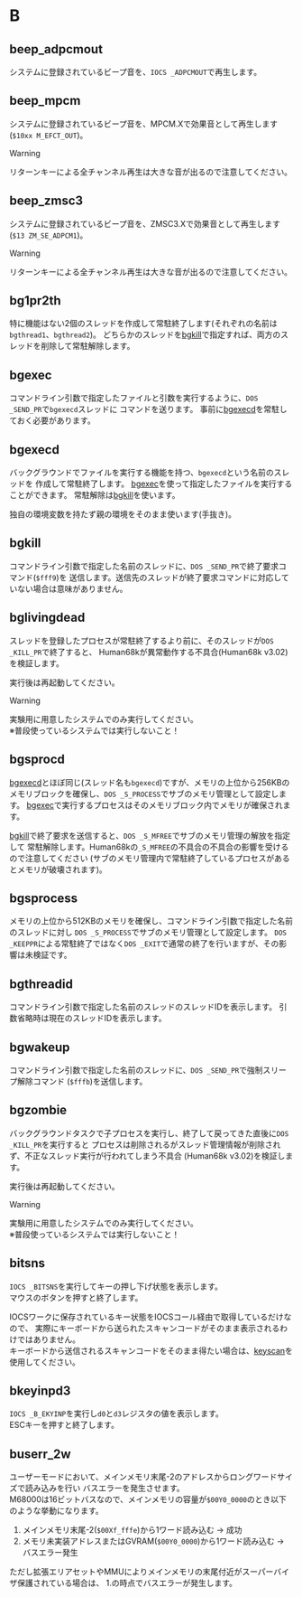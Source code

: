 # B

## beep_adpcmout
システムに登録されているビープ音を、`IOCS _ADPCMOUT`で再生します。


## beep_mpcm
システムに登録されているビープ音を、MPCM.Xで効果音として再生します(`$10xx M_EFCT_OUT`)。

> [!WARNING]
> リターンキーによる全チャンネル再生は大きな音が出るので注意してください。


## beep_zmsc3
システムに登録されているビープ音を、ZMSC3.Xで効果音として再生します(`$13 ZM_SE_ADPCM1`)。

> [!WARNING]
> リターンキーによる全チャンネル再生は大きな音が出るので注意してください。


## bg1pr2th
特に機能はない2個のスレッドを作成して常駐終了します(それぞれの名前は`bgthread1`、`bgthread2`)。
どちらかのスレッドを[bgkill](#bgkill)で指定すれば、両方のスレッドを削除して常駐解除します。


## bgexec
コマンドライン引数で指定したファイルと引数を実行するように、`DOS _SEND_PR`で`bgexecd`スレッドに
コマンドを送ります。
事前に[bgexecd](#bgexecd)を常駐しておく必要があります。


## bgexecd
バックグラウンドでファイルを実行する機能を持つ、`bgexecd`という名前のスレッドを
作成して常駐終了します。
[bgexec](#bgexec)を使って指定したファイルを実行することができます。
常駐解除は[bgkill](#bgkill)を使います。

独自の環境変数を持たず親の環境をそのまま使います(手抜き)。


## bgkill
コマンドライン引数で指定した名前のスレッドに、`DOS _SEND_PR`で終了要求コマンド(`$fff9`)を
送信します。送信先のスレッドが終了要求コマンドに対応していない場合は意味がありません。


## bglivingdead
スレッドを登録したプロセスが常駐終了するより前に、そのスレッドが`DOS _KILL_PR`で終了すると、
Human68kが異常動作する不具合(Human68k v3.02)を検証します。

実行後は再起動してください。

> [!WARNING]
> 実験用に用意したシステムでのみ実行してください。  
> ※普段使っているシステムでは実行しないこと！


## bgsprocd
[bgexecd](#bgexecd)とほぼ同じ(スレッド名も`bgexecd`)ですが、メモリの上位から256KBの
メモリブロックを確保し、`DOS _S_PROCESS`でサブのメモリ管理として設定します。
[bgexec](#bgexec)で実行するプロセスはそのメモリブロック内でメモリが確保されます。

[bgkill](#bgkill)で終了要求を送信すると、`DOS _S_MFREE`でサブのメモリ管理の解放を指定して
常駐解除します。Human68kの`_S_MFREE`の不具合の不具合の影響を受けるので注意してください
(サブのメモリ管理内で常駐終了しているプロセスがあるとメモリが破壊されます)。


## bgsprocess
メモリの上位から512KBのメモリを確保し、コマンドライン引数で指定した名前のスレッドに対し
`DOS _S_PROCESS`でサブのメモリ管理として設定します。
`DOS _KEEPPR`による常駐終了ではなく`DOS _EXIT`で通常の終了を行いますが、その影響は未検証です。


## bgthreadid
コマンドライン引数で指定した名前のスレッドのスレッドIDを表示します。
引数省略時は現在のスレッドIDを表示します。


## bgwakeup
コマンドライン引数で指定した名前のスレッドに、`DOS _SEND_PR`で強制スリープ解除コマンド
(`$fffb`)を送信します。


## bgzombie
バックグラウンドタスクで子プロセスを実行し、終了して戻ってきた直後に`DOS _KILL_PR`を実行すると
プロセスは削除されるがスレッド管理情報が削除されず、不正なスレッド実行が行われてしまう不具合
(Human68k v3.02)を検証します。  

実行後は再起動してください。

> [!WARNING]
> 実験用に用意したシステムでのみ実行してください。  
> ※普段使っているシステムでは実行しないこと！


## bitsns
`IOCS _BITSNS`を実行してキーの押し下げ状態を表示します。  
マウスのボタンを押すと終了します。

IOCSワークに保存されているキー状態をIOCSコール経由で取得しているだけなので、
実際にキーボードから送られたスキャンコードがそのまま表示されるわけではありません。  
キーボードから送信されるスキャンコードをそのまま得たい場合は、[keyscan](#keyscan)を使用してください。


## bkeyinpd3
`IOCS _B_EKYINP`を実行し`d0`と`d3`レジスタの値を表示します。  
ESCキーを押すと終了します。


## buserr_2w
ユーザーモードにおいて、メインメモリ末尾-2のアドレスからロングワードサイズで読み込みを行い
バスエラーを発生させます。  
M68000は16ビットバスなので、メインメモリの容量が`$00Y0_0000`のとき以下のような挙動になります。
1. メインメモリ末尾-2(`$00Xf_fffe`)から1ワード読み込む → 成功
2. メモリ未実装アドレスまたはGVRAM(`$00Y0_0000`)から1ワード読み込む → バスエラー発生

ただし拡張エリアセットやMMUによりメインメモリの末尾付近がスーパーバイザ保護されている場合は、
1.の時点でバスエラーが発生します。
